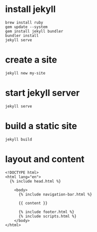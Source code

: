 # install jekyll

```
brew install ruby
gem update --system
gem install jekyll bundler
bundler install
jekyll serve
```

# create a site

```
jekyll new my-site
```

# start jekyll server

```
jekyll serve
```

# build a static site

```
jekyll build
```

# layout and content

```
<!DOCTYPE html>
<html lang="en">
  {% include head.html %}

    <body>
      {% include navigation-bar.html %}

      {{ content }}

      {% include footer.html %}
      {% include scripts.html %}
    </body>
</html>

```
